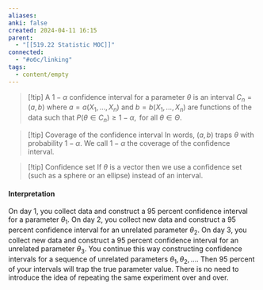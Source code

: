 ```yaml
---
aliases: 
anki: false
created: 2024-04-11 16:15
parent:
  - "[[519.22 Statistic MOC]]"
connected:
  - "#обс/linking"
tags:
  - content/empty
---
```


> [!tip] A $1 - \alpha$ confidence interval for a parameter $\theta$ 
is an interval $C_n = (a, b)$ where $a = a(X_1, \ldots, X_n)$ and $b = b(X_1, \ldots, X_n)$ are functions of the data such that
$P(\theta \in C_n) \geq 1 - \alpha, \text{ for all } \theta \in \Theta.$

> [!tip] Coverage of the confidence interval
In words, $(a, b)$ traps $\theta$ with probability $1 - \alpha$. We call $1 - \alpha$ the coverage of the confidence interval.

> [!tip] Confidence set
If $\theta$ is a vector then we use a confidence set (such as a sphere or an ellipse) instead of an interval.


#### Interpretation
On day 1, you collect data and construct a 95 percent confidence interval for a parameter $\theta_1$. On day 2, you collect new data and construct a 95 percent confidence interval for an unrelated parameter $\theta_2$. On day 3, you collect new data and construct a 95 percent confidence interval for an unrelated parameter $\theta_3$. You continue this way constructing confidence intervals for a sequence of unrelated parameters $\theta_1, \theta_2, \ldots$. Then 95 percent of your intervals will trap the true parameter value. There is no need to introduce the idea of repeating the same experiment over and over.
